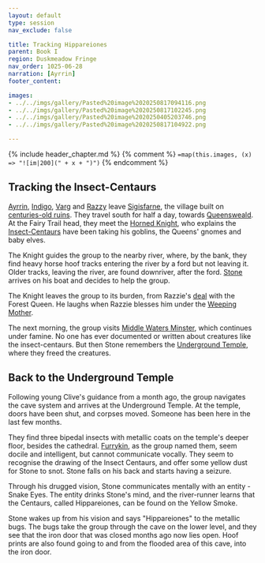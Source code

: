 ```yaml
---
layout: default
type: session
nav_exclude: false

title: Tracking Hippareiones 
parent: Book I
region: Duskmeadow Fringe
nav_order: 1025-06-28
narration: [Ayrrin]
footer_content: 

images:
- ../../imgs/gallery/Pasted%20image%2020250817094116.png
- ../../imgs/gallery/Pasted%20image%2020250817102245.png
- ../../imgs/gallery/Pasted%20image%2020250405203746.png
- ../../imgs/gallery/Pasted%20image%2020250817104922.png

---
```


{% include header_chapter.md %}
{% comment %}
`=map(this.images, (x) => "![im|200](" + x + ")")`
{% endcomment %}

## Tracking the Insect-Centaurs

[Ayrrin](../../directory/Sigisfarne/Ayrrin.md), [Indigo](../../directory/Sigisfarne/Indigo.md), [Varg](../../directory/DuskmeadowFringe/Varg.md) and [Razzy](../../directory/Sigisfarne/Razvan.md) leave [Sigisfarne](../../directory/Sigisfarne/index.md), the village built on [centuries-old ruins](../../gazetteer/Warden-Stone.md).
They travel south for half a day, towards [Queensweald](../../directory/DuskmeadowFringe/Queensweald.md).
At the Fairy Trail head, they meet the [Horned Knight](../../directory/DuskmeadowFringe/HornedKnight.md), who explains the [Insect-Centaurs](../../directory/DuskmeadowFringe/Hippareiones.md) have been taking his goblins, the Queens' gnomes and baby elves.

The Knight guides the group to the nearby river, where, by the bank, they find heavy horse hoof tracks entering the river by a ford but not leaving it.
Older tracks, leaving the river, are found downriver, after the ford.
[Stone](../../directory/Sigisfarne/Stone.md) arrives on his boat and decides to help the group.

The Knight leaves the group to its burden, from Razzie's [deal](ep_007.md) with the Forest Queen.
He laughs when Razzie blesses him under the [Weeping Mother](../../directory/weepingMother/index.md).

The next morning, the group visits [Middle Waters Minster](../../directory/DuskmeadowFringe/MiddleWatersMinster.md), which continues under famine.
No one has ever documented or written about creatures like the insect-centaurs.
But then Stone remembers the [Underground Temple](../../directory/DuskmeadowFringe/UndergroundTemple.md), where they freed the creatures.

## Back to the Underground Temple

Following young Clive's guidance from a month ago, the group navigates the cave system and arrives at the Underground Temple.
At the temple, doors have been shut, and corpses moved.
Someone has been here in the last few months.

They find three bipedal insects with metallic coats on the temple's deeper floor, besides the cathedral.
[Furrykin](../../directory/FoldedBelow/Bugbears.md), as the group named them, seem docile and intelligent, but cannot communicate vocally.
They seem to recognise the drawing of the Insect Centaurs, and offer some yellow dust for Stone to snot.
Stone falls on his back and starts having a seizure.

Through his drugged vision, Stone communicates mentally with an entity - Snake Eyes.
The entity drinks Stone's mind, and the river-runner learns that the Centaurs, called Hippareiones, can be found on the Yellow Smoke.

Stone wakes up from his vision and says "Hippareiones" to the metallic bugs.
The bugs take the group through the cave on the lower level, and they see that the iron door that was closed months ago now lies open.
Hoof prints are also found going to and from the flooded area of this cave, into the iron door.